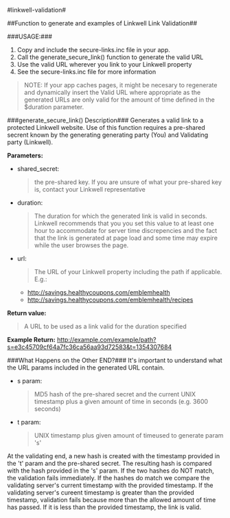 #linkwell-validation#

##Function to generate and examples of Linkwell Link Validation##

###USAGE:###
1. Copy and include the secure-links.inc file in your app.
2. Call the generate_secure_link() function to generate the valid URL
3. Use the valid URL wherever you link to your Linkwell property
4. See the secure-links.inc file for more information

> NOTE:
> If your app caches pages, it might be necesary to regenerate and dynamically
> insert the Valid URL where appropriate as the generated URLs are only valid
> for the amount of time defined in the $duration parameter.

###generate_secure_link() Description###
Generates a valid link to a protected Linkwell website.
Use of this function requires a pre-shared secrent known by the generating
generating party (You) and Validating party (Linkwell).

**Parameters:**
  + shared_secret: 
    > the pre-shared key. If you are unsure of what your
    > pre-shared key is, contact your Linkwell representative
  
  + duration:      
    > The duration for which the generated link is valid in
    > seconds. Linkwell recommends that you you set this
    > value to at least one hour to accommodate for server time
    > discrepencies and the fact that the link is generated
    > at page load and some time may expire while the user
    > browses the page.
                  
  + url:           
    > The URL of your Linkwell property including the path if
    > applicable. E.g.:
                     
    + http://savings.healthycoupons.com/emblemhealth
    + http://savings.healthycoupons.com/emblemhealth/recipes

**Return value:**
> A URL to be used as a link valid for the duration
> specified


**Example Return:**   http://example.com/example/path?s=e3c45709cf64a7fc36ca56aa93d72583&t=1354307684

###What Happens on the Other END?###
It's important to understand what the URL params included in the generated URL
contain.
  + s param:
    > MD5 hash of the pre-shared secret and the current UNIX timestamp
    > plus a given amount of time in seconds (e.g. 3600 seconds)

  + t param:
    > UNIX timestamp plus given amount of timeused to generate param 's'

At the validating end, a new hash is created with the timestamp provided in the
't' param and the pre-shared secret. The resulting hash is compared with the
hash provided in the 's' param. If the two hashes do NOT match, the
validation fails immediately. If the hashes do match we compare the validating
server's current timestamp with the provided timestamp. If the validating
server's cureent timestamp is greater than the provided timestamp, validation
fails because more than the allowed amount of time has passed. If it is less
than the provided timestamp, the link is valid.

